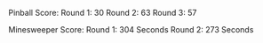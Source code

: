 Pinball Score: 
Round 1: 30
Round 2: 63
Round 3: 57

Minesweeper Score: 
Round 1: 304 Seconds
Round 2: 273 Seconds